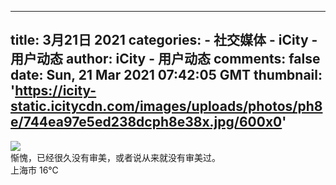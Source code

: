 
---
title: 3月21日 2021
categories: 
    - 社交媒体
    - iCity - 用户动态
author: iCity - 用户动态
comments: false
date: Sun, 21 Mar 2021 07:42:05 GMT
thumbnail: 'https://icity-static.icitycdn.com/images/uploads/photos/ph8e/744ea97e5ed238dcph8e38x.jpg/600x0'
---

<div>   
<div class="photos oo"><a class="photo-one" href="https://icity.ly/photos/ph8e38x" data-back-pair-on="photo"><img src="https://icity-static.icitycdn.com/images/uploads/photos/ph8e/744ea97e5ed238dcph8e38x.jpg/600x0" referrerpolicy="no-referrer"></a></div><div class="comment">惭愧，已经很久没有审美，或者说从来就没有审美过。</div><span class="location"><i class="fic fic-ic-weather-partly_cloudy"></i>上海市 16℃</span>  
</div>
            